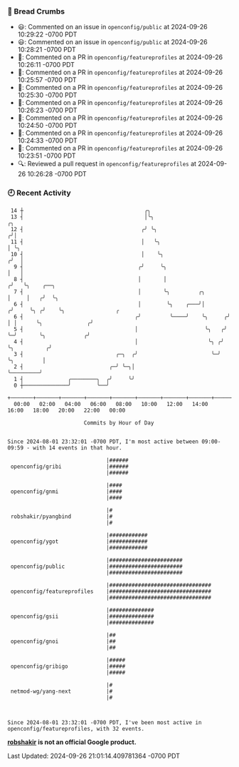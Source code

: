 ### 🍞 Bread Crumbs

 * 😃: Commented on an issue in `openconfig/public` at 2024-09-26 10:29:22 -0700 PDT
 * 😃: Commented on an issue in `openconfig/public` at 2024-09-26 10:28:21 -0700 PDT
 * 💬: Commented on a PR in  `openconfig/featureprofiles` at 2024-09-26 10:26:11 -0700 PDT
 * 💬: Commented on a PR in  `openconfig/featureprofiles` at 2024-09-26 10:25:57 -0700 PDT
 * 💬: Commented on a PR in  `openconfig/featureprofiles` at 2024-09-26 10:25:30 -0700 PDT
 * 💬: Commented on a PR in  `openconfig/featureprofiles` at 2024-09-26 10:26:23 -0700 PDT
 * 💬: Commented on a PR in  `openconfig/featureprofiles` at 2024-09-26 10:24:50 -0700 PDT
 * 💬: Commented on a PR in  `openconfig/featureprofiles` at 2024-09-26 10:24:33 -0700 PDT
 * 💬: Commented on a PR in  `openconfig/featureprofiles` at 2024-09-26 10:23:51 -0700 PDT
 * 🔍: Reviewed a pull request in  `openconfig/featureprofiles` at 2024-09-26 10:26:28 -0700 PDT

### 🕘 Recent Activity
```
 14 ┼                                      ╭╮
 13 ┤                                      │╰╮                           ╭╮
 12 ┤                                     ╭╯ ╰╮                         ╭╯│
 11 ┤                                     │   ╰╮                        │ ╰╮
 10 ┤                                     │    ╰╮                      ╭╯  │
  9 ┤                                    ╭╯     ╰╮                     │   │
  8 ┤                                    │       │                    ╭╯   ╰╮    ╭──╮
  7 ┤                                    │       ╰╮         ╭╮        │     │   ╭╯  ╰╮
  6 ┤                                    │        ╰╮    ╭───╯│       ╭╯     ╰╮ ╭╯    ╰╮                ╭
  6 ┤                                   ╭╯         ╰────╯    ╰╮     ╭╯       │ │      ╰╮              ╭╯
  5 ┤                                   │                     ╰╮   ╭╯        ╰─╯       ╰╮            ╭╯
  4 ┤                                   │                      ╰╮ ╭╯                    ╰╮          ╭╯
  3 ┤                             ╭─╮  ╭╯                       ╰─╯                      ╰╮         │
  2 ┤                           ╭─╯ ╰─╮│                                                  ╰─────────╯
  1 ┤              ╭────────╮  ╭╯     ╰╯
  0 ┼──────────────╯        ╰──╯
    +───────+───────+───────+───────+───────+───────+───────+───────+───────+───────+───────+───────+────
  00:00   02:00   04:00   06:00   08:00   10:00   12:00   14:00   16:00   18:00   20:00   22:00   00:00   

						Commits by Hour of Day


Since 2024-08-01 23:32:01 -0700 PDT, I'm most active between 09:00-09:59 - with 14 events in that hour.

```



```
                               |######
 openconfig/gribi              |######
                               |######

                               |####
 openconfig/gnmi               |####
                               |####

                               |#
 robshakir/pyangbind           |#
                               |#

                               |############
 openconfig/ygot               |############
                               |############

                               |#######################
 openconfig/public             |#######################
                               |#######################

                               |################################
 openconfig/featureprofiles    |################################
                               |################################

                               |##############
 openconfig/gsii               |##############
                               |##############

                               |##
 openconfig/gnoi               |##
                               |##

                               |#####
 openconfig/gribigo            |#####
                               |#####

                               |#
 netmod-wg/yang-next           |#
                               |#



Since 2024-08-01 23:32:01 -0700 PDT, I've been most active in openconfig/featureprofiles, with 32 events.

```
**[robshakir](mailto:robjs@google.com) is not an official Google product.**  


Last Updated: 2024-09-26 21:01:14.409781364 -0700 PDT
